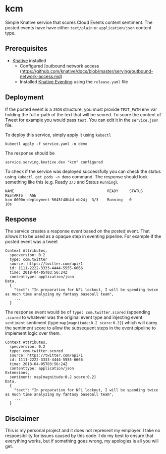 # kcm

Simple Knative service that scores Cloud Events content sentiment. The posted events have have either `text/plain` or `application/json` content type.

## Prerequisites

 * [Knative](https://github.com/knative/docs/blob/master/install) installed
    * Configured [outbound network access (https://github.com/knative/docs/blob/master/serving/outbound-network-access.md)
    * Installed [Knative Eventing](https://github.com/knative/docs/tree/master/eventing) using the `release.yaml` file


## Deployment

If the posted event is a `JSON` structure, you must provide `TEXT_PATH` env var holding the full x-path of the text that will be scored. To score the content of Tweet for example you would pass `test`. You can edit it in the `service.json` file.

To deploy this service, simply apply it using `kubectl`


```shell
kubectl apply -f service.yaml -n demo
```

The response should be

```shell
service.serving.knative.dev "kcm" configured
```

To check if the service was deployed successfully you can check the status using `kubectl get pods -n demo` command. The response should look something like this (e.g. Ready `3/3` and Status `Running`).

```shell
NAME                                          READY     STATUS    RESTARTS   AGE
kcm-0000n-deployment-5645f48b4d-mb24j  3/3    Running   0                    10s
```

## Response

The service creates a response event based on the posted event. That allows it to be used as a opaque step in eventing pipeline. For example if the posted event was a tweet

```shell
Context Attributes,
  specversion: 0.2
  type: com.twitter
  source: https://twitter.com/api/1
  id: 1111-2222-3333-4444-5555-6666
  time: 2018-04-05T03:56:24Z
  contenttype: application/json
Data,
  {
    "text": "In preparation for NFL lockout, I will be spending twice as much time analyzing my fantasy baseball team",
    ...
  }
```

The response event would be of `type: com.twitter.scored` (appending `.scored` to whatever was the original event type and injecting event `sentiment` sentiment (type `map[magnitude:0.2 score:0.2]`) which will carey the sentiment score to allow the subsequent steps in the event pipeline to implement logic over them.

```shell
Context Attributes,
  specversion: 0.2
  type: com.twitter.scored
  source: https://twitter.com/api/1
  id: 1111-2222-3333-4444-5555-6666
  time: 2018-04-05T03:56:24Z
  contenttype: application/json
Extensions,
  sentiment: map[magnitude:0.2 score:0.2]
Data,
  {
    "text": "In preparation for NFL lockout, I will be spending twice as much time analyzing my fantasy baseball team",
    ...
  }
```

## Disclaimer

This is my personal project and it does not represent my employer. I take no responsibility for issues caused by this code. I do my best to ensure that everything works, but if something goes wrong, my apologies is all you will get.
